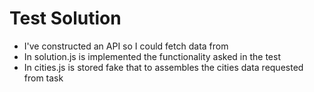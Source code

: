 # Test Solution

-   I've constructed an API so I could fetch data from
-   In solution.js is implemented the functionality asked in the test
-   In cities.js is stored fake that to assembles the cities data requested from task
